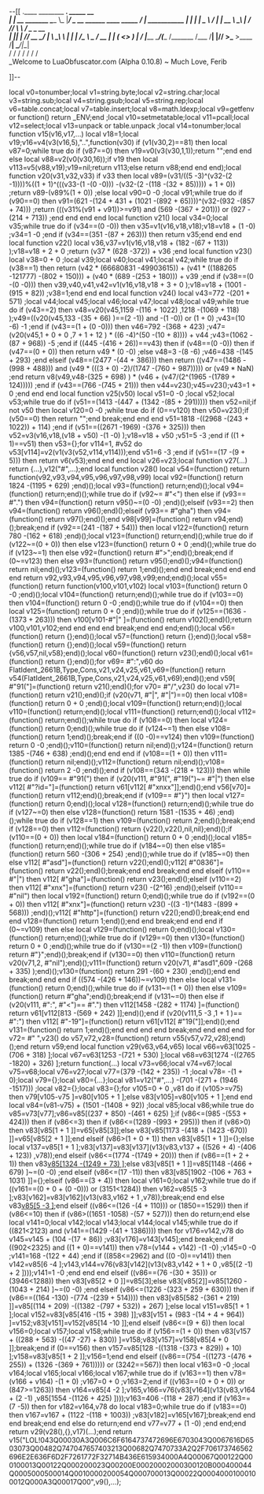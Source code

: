 --[[
 .____                  ________ ___.    _____                           __                
 |    |    __ _______   \_____  \\_ |___/ ____\_ __  ______ ____ _____ _/  |_  ___________ 
 |    |   |  |  \__  \   /   |   \| __ \   __\  |  \/  ___// ___\\__  \\   __\/  _ \_  __ \
 |    |___|  |  // __ \_/    |    \ \_\ \  | |  |  /\___ \\  \___ / __ \|  | (  <_> )  | \/
 |_______ \____/(____  /\_______  /___  /__| |____//____  >\___  >____  /__|  \____/|__|   
         \/          \/         \/    \/                \/     \/     \/                   
          \_Welcome to LuaObfuscator.com   (Alpha 0.10.8) ~  Much Love, Ferib 

]]--

local v0=tonumber;local v1=string.byte;local v2=string.char;local v3=string.sub;local v4=string.gsub;local v5=string.rep;local v6=table.concat;local v7=table.insert;local v8=math.ldexp;local v9=getfenv or function() return _ENV;end ;local v10=setmetatable;local v11=pcall;local v12=select;local v13=unpack or table.unpack ;local v14=tonumber;local function v15(v16,v17,...) local v18=1;local v19;v16=v4(v3(v16,5),"..",function(v30) if (v1(v30,2)==81) then local v87=0;while true do if (v87==0) then v19=v0(v3(v30,1,1));return "";end end else local v88=v2(v0(v30,16));if v19 then local v113=v5(v88,v19);v19=nil;return v113;else return v88;end end end);local function v20(v31,v32,v33) if v33 then local v89=(v31/((5 -3)^(v32-(2 -1))))%((1 + 1)^(((v33-(1 -(0 -0))) -(v32-(2 -(118 -(32 + 85))))) + 1 + 0)) ;return v89-(v89%(1 + 0)) ;else local v90=0 -0 ;local v91;while true do if (v90==0) then v91=(621 -(124 + 431 + (1021 -(892 + 65))))^(v32-(932 -(857 + 74))) ;return (((v31%(v91 + v91))>=v91) and (569 -(367 + 201))) or (927 -(214 + 713)) ;end end end end local function v21() local v34=0;local v35;while true do if (v34==(0 -0)) then v35=v1(v16,v18,v18);v18=v18 + (1 -0) ;v34=1 -0 ;end if (v34==(351 -(87 + 263))) then return v35;end end end local function v22() local v36,v37=v1(v16,v18,v18 + (182 -(67 + 113)) );v18=v18 + 2 + 0 ;return (v37 * (628 -372)) + v36 ;end local function v23() local v38=0 + 0 ;local v39;local v40;local v41;local v42;while true do if (v38==1) then return (v42 * (66680831 -49903615)) + (v41 * ((188265 -121777) -(802 + 150))) + (v40 * (689 -(253 + 180))) + v39 ;end if (v38==(0 -(0 -0))) then v39,v40,v41,v42=v1(v16,v18,v18 + 3 + 0 );v18=v18 + (1001 -(915 + 82)) ;v38=1;end end end local function v24() local v43=772 -(201 + 571) ;local v44;local v45;local v46;local v47;local v48;local v49;while true do if (v43==2) then v48=v20(v45,1159 -(116 + 1022) ,1218 -(1069 + 118) );v49=((v20(v45,133 -(35 + 66) )==(2 -1)) and  -(1 -0)) or (1 + 0) ;v43=(10 -6) -1 ;end if (v43==(1 + (0 -0))) then v46=792 -(368 + 423) ;v47=(v20(v45,1 + 0 + 0 ,7 + 1 + 12 ) * ((6 -4)^(50 -(10 + 8)))) + v44 ;v43=(1062 -(87 + 968)) -5 ;end if ((445 -(416 + 26))==v43) then if (v48==(0 -0)) then if (v47==(0 + 0)) then return v49 * (0 -0) ;else v48=3 -(8 -6) ;v46=438 -(145 + 293) ;end elseif (v48==(2477 -(44 + 386))) then return ((v47==(1486 -(998 + 488))) and (v49 * (((3 + 0) -2)/(1747 -(760 + 987))))) or (v49 * NaN) ;end return v8(v49,v48-(325 + 698) ) * (v46 + (v47/(2^(1965 -(1789 + 124))))) ;end if (v43==(766 -(745 + 21))) then v44=v23();v45=v23();v43=1 + 0 ;end end end local function v25(v50) local v51=0 -0 ;local v52;local v53;while true do if (v51==(1413 -(447 + (1342 -(85 + 291))))) then v52=nil;if  not v50 then local v120=0 -0 ;while true do if (0==v120) then v50=v23();if (v50==0) then return "";end break;end end end v51=1818 -((2968 -(243 + 1022)) + 114) ;end if (v51==((2671 -1969) -(376 + 325))) then v52=v3(v16,v18,(v18 + v50) -(1 -0) );v18=v18 + v50 ;v51=5 -3 ;end if ((1 + 1)==v51) then v53={};for v114=1, #v52 do v53[v114]=v2(v1(v3(v52,v114,v114)));end v51=6 -3 ;end if (v51==(17 -(9 + 5))) then return v6(v53);end end end local v26=v23;local function v27(...) return {...},v12("#",...);end local function v28() local v54=(function() return function(v92,v93,v94,v95,v96,v97,v98,v99) local v92=(function() return 1824 -(1195 + 629) ;end)();local v93=(function() return;end)();local v94=(function() return;end)();while true do if (v92~= #"<") then else if (v93== #".") then v94=(function() return v95()~=(0 -0) ;end)();elseif (v93==2) then v94=(function() return v96();end)();elseif (v93== #"gha") then v94=(function() return v97();end)();end v98[v99]=(function() return v94;end)();break;end if (v92==(241 -(187 + 54))) then local v122=(function() return 780 -(162 + 618) ;end)();local v123=(function() return;end)();while true do if (v122~=(0 + 0)) then else v123=(function() return 0 + 0 ;end)();while true do if (v123~=1) then else v92=(function() return  #">";end)();break;end if (0~=v123) then else v93=(function() return v95();end)();v94=(function() return nil;end)();v123=(function() return 1;end)();end end break;end end end end return v92,v93,v94,v95,v96,v97,v98,v99;end;end)();local v55=(function() return function(v100,v101,v102) local v103=(function() return 0 -0 ;end)();local v104=(function() return;end)();while true do if (v103==0) then v104=(function() return 0 -0 ;end)();while true do if (v104==0) then local v125=(function() return 0 + 0 ;end)();while true do if (v125==(1636 -(1373 + 263))) then v100[v101-#"|" ]=(function() return v102();end)();return v100,v101,v102;end end end end break;end end end;end)();local v56=(function() return {};end)();local v57=(function() return {};end)();local v58=(function() return {};end)();local v59=(function() return {v56,v57,nil,v58};end)();local v60=(function() return v23();end)();local v61=(function() return {};end)();for v69= #":",v60 do FlatIdent_2661B,Type,Cons,v21,v24,v25,v61,v69=(function() return v54(FlatIdent_2661B,Type,Cons,v21,v24,v25,v61,v69);end)();end v59[ #"91("]=(function() return v21();end)();for v70= #"/",v23() do local v71=(function() return v21();end)();if (v20(v71, #"|", #"|")==0) then local v108=(function() return 0 + 0 ;end)();local v109=(function() return;end)();local v110=(function() return;end)();local v111=(function() return;end)();local v112=(function() return;end)();while true do if (v108==0) then local v124=(function() return 0;end)();while true do if (v124~=1) then else v108=(function() return 1;end)();break;end if ((0 -0)==v124) then v109=(function() return 0 -0 ;end)();v110=(function() return nil;end)();v124=(function() return 1385 -(746 + 638) ;end)();end end end if (v108==(1 + 0)) then v111=(function() return nil;end)();v112=(function() return nil;end)();v108=(function() return 2 -0 ;end)();end if (v108==(343 -(218 + 123))) then while true do if (v109== #"91(") then if (v20(v111, #"91(", #"19(")~= #"|") then else v112[ #"?id="]=(function() return v61[v112[ #"xnxx"]];end)();end v56[v70]=(function() return v112;end)();break;end if (v109== #"}") then local v127=(function() return 0;end)();local v128=(function() return;end)();while true do if (v127~=0) then else v128=(function() return 1581 -(1535 + 46) ;end)();while true do if (v128==1) then v109=(function() return 2;end)();break;end if (v128==0) then v112=(function() return {v22(),v22(),nil,nil};end)();if (v110==(0 + 0)) then local v184=(function() return 0 + 0 ;end)();local v185=(function() return;end)();while true do if (v184~=0) then else v185=(function() return 560 -(306 + 254) ;end)();while true do if (v185~=0) then else v112[ #"asd"]=(function() return v22();end)();v112[ #"0836"]=(function() return v22();end)();break;end end break;end end elseif (v110== #"|") then v112[ #"gha"]=(function() return v23();end)();elseif (v110==2) then v112[ #"xnx"]=(function() return v23() -(2^16) ;end)();elseif (v110== #"nil") then local v192=(function() return 0;end)();while true do if (v192==(0 + 0)) then v112[ #"xnx"]=(function() return v23() -((3 -1)^(1483 -(899 + 568))) ;end)();v112[ #"http"]=(function() return v22();end)();break;end end end v128=(function() return 1;end)();end end break;end end end if (0~=v109) then else local v129=(function() return 0;end)();local v130=(function() return;end)();while true do if (v129==0) then v130=(function() return 0 + 0 ;end)();while true do if (v130==(2 -1)) then v109=(function() return  #"}";end)();break;end if (v130==0) then v110=(function() return v20(v71,2, #"nil");end)();v111=(function() return v20(v71, #"asd1",609 -(268 + 335) );end)();v130=(function() return 291 -(60 + 230) ;end)();end end break;end end end if ((574 -(426 + 146))~=v109) then else local v131=(function() return 0;end)();while true do if (v131~=(1 + 0)) then else v109=(function() return  #"gha";end)();break;end if (v131~=0) then else if (v20(v111, #":", #"<")== #".") then v112[1458 -(282 + 1174) ]=(function() return v61[v112[813 -(569 + 242) ]];end)();end if (v20(v111,5 -3 ,1 + 1 )== #":") then v112[ #"-19"]=(function() return v61[v112[ #"19("]];end)();end v131=(function() return 1;end)();end end end end break;end end end end for v72= #" ",v23() do v57,v72,v28=(function() return v55(v57,v72,v28);end)();end return v59;end local function v29(v63,v64,v65) local v66=v63[1025 -(706 + 318) ];local v67=v63[1253 -(721 + 530) ];local v68=v63[1274 -((2765 -1820) + 326) ];return function(...) local v73=v66;local v74=v67;local v75=v68;local v76=v27;local v77=(379 -(142 + 235)) -1 ;local v78= -(1 + 0);local v79={};local v80={...};local v81=v12("#",...) -(701 -(271 + (1946 -1517))) ;local v82={};local v83={};for v105=0 + 0 ,v81 do if (v105>=v75) then v79[v105-v75 ]=v80[v105 + 1 ];else v83[v105]=v80[v105 + 1 ];end end local v84=(v81-v75) + (1501 -(1408 + 92)) ;local v85;local v86;while true do v85=v73[v77];v86=v85[(237 + 850) -(461 + 625) ];if (v86<=(985 -(553 + 424))) then if (v86<=3) then if (v86<=(1289 -(993 + 295))) then if (v86>0) then v83[v85[1 + 1 ]]=v65[v85[3]];else v83[v85[1173 -(418 + (1423 -670)) ]]=v65[v85[2 + 1 ]];end elseif (v86>(1 + 0 + 1)) then v83[v85[1 + 1 ]]={};else local v137=v85[1 + 1 ];v83[v137]=v83[v137](v13(v83,v137 + ((526 + 4) -(406 + 123)) ,v78));end elseif (v86<=(1774 -(1749 + 20))) then if (v86==(1 + 2 + 1)) then v83[v85[1324 -(1249 + 73) ]]();else v83[v85[1 + 1 ]]=v85[1148 -(466 + 679) ]~=(0 -0) ;end elseif (v86<=(17 -11)) then v83[v85[1902 -(106 + 763 + 1031) ]]={};elseif (v86==(3 + 4)) then local v161=0;local v162;while true do if ((v161==(0 + 0 + (0 -0))) or (3151<1284)) then v162=v85[5 -3 ];v83[v162]=v83[v162](v13(v83,v162 + 1 ,v78));break;end end else v83[v85[5 -3 ]]();end elseif ((v86<=(126 -(4 + 110))) or (1850==1529)) then if (v86<=10) then if (v86>((1651 -1058) -(57 + 527))) then do return;end else local v141=0;local v142;local v143;local v144;local v145;while true do if ((821<2123) and (v141==(1429 -(41 + 1386)))) then for v176=v142,v78 do v145=v145 + (104 -(17 + 86)) ;v83[v176]=v143[v145];end break;end if ((902<2325) and ((1 + 0)==v141)) then v78=(v144 + v142) -(1 -0) ;v145=0 -0 ;v141=168 -(122 + 44) ;end if ((858<=2962) and ((0 -0)==v141)) then v142=v85[6 -4 ];v143,v144=v76(v83[v142](v13(v83,v142 + 1 + 0 ,v85[(2 -1) + 2 ])));v141=1 -0 ;end end end elseif ((v86==(76 -(30 + 35))) or (3946<1288)) then v83[v85[2 + 0 ]]=v85[3];else v83[v85[2]]=v85[1260 -(1043 + 214) ]~=(0 -0) ;end elseif (v86<=(1226 -(323 + 259 + 630))) then if (v86==((164 -130) -(774 -(239 + 514)))) then v83[v85[582 -(361 + 219) ]]=v85[(114 + 209) -((1382 -(797 + 532)) + 267) ];else local v151=v85[1 + 1 ];local v152=v83[v85[416 -(15 + 398) ]];v83[v151 + (983 -(14 + 4 + 964)) ]=v152;v83[v151]=v152[v85[14 -10 ]];end elseif (v86<=(9 + 6)) then local v156=0;local v157;local v158;while true do if (v156==(1 + 0)) then v83[v157 + ((288 + 563) -((47 -27) + 830)) ]=v158;v83[v157]=v158[v85[4 + 0 ]];break;end if (0==v156) then v157=v85[128 -((1318 -(373 + 829)) + 10) ];v158=v83[v85[1 + 2 ]];v156=1;end end elseif ((v86==(754 -((1273 -(476 + 255)) + (1326 -(369 + 761))))) or (3242==567)) then local v163=0 -0 ;local v164;local v165;local v166;local v167;while true do if (v163==1) then v78=(v166 + v164) -(1 + 0) ;v167=0 + 0 ;v163=2;end if ((v163==(0 + 0 + 0)) or (847>=1263)) then v164=v85[4 -2 ];v165,v166=v76(v83[v164](v13(v83,v164 + (2 -1) ,v85[1554 -(1126 + 425) ])));v163=406 -(118 + 287) ;end if (v163==(7 -5)) then for v182=v164,v78 do local v183=0;while true do if (v183==0) then v167=v167 + (1122 -(118 + 1003)) ;v83[v182]=v165[v167];break;end end end break;end end else do return;end end v77=v77 + (1 -0) ;end end;end return v29(v28(),{},v17)(...);end return v15("LOL!043Q00030A3Q006C6F6164737472696E6703043Q0067616D6503073Q00482Q747047657403213Q00682Q7470733A2Q2F706173746562696E2E636F6D2F7261772F32714B436E615934000A4Q00067Q00122Q000100013Q00122Q000200023Q00200E00020002000300120B000400044Q0005000500014Q0010000200054Q000700013Q00022Q00040001000100012Q000A3Q00017Q00",v9(),...);
